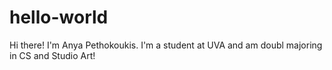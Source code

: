 # hello-world
Hi there! I'm Anya Pethokoukis. I'm a student at UVA and am doubl majoring in CS and Studio Art!
